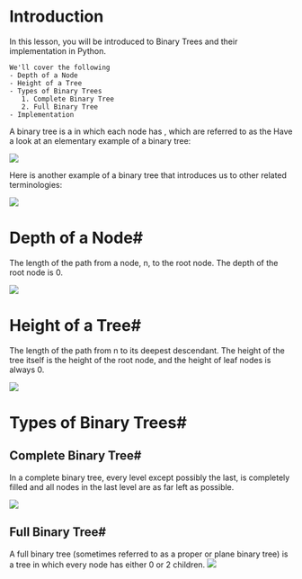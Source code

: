 # Introduction
In this lesson, you will be introduced to Binary Trees and their implementation in Python.

    We'll cover the following
    - Depth of a Node
    - Height of a Tree
    - Types of Binary Trees 
       1. Complete Binary Tree
       2. Full Binary Tree
    - Implementation


A binary tree is a in which each node has , which are referred to as the Have a look at an elementary example of a binary tree:
    
![](../../../Pictures/Screenshot%202022-07-16%20151502.png)

Here is another example of a binary tree that introduces us to other related terminologies:

![](../../../Pictures/Screenshot%202022-07-16%20151750.png)

# Depth of a Node#
The length of the path from a node, n, to the root node. The depth of the root node is 0.

![](../../../Pictures/Screenshot%202022-07-16%20151851.png)

# Height of a Tree#
The length of the path from n to its deepest descendant. The height of the tree itself is the height of the root node, and the height of leaf nodes is always 0.

![](../../../Pictures/Screenshot%202022-07-16%20151938.png)

# Types of Binary Trees#

## Complete Binary Tree#
In a complete binary tree, every level except possibly the last, is completely filled and all nodes in the last level are as far left as possible.

![](../../../Pictures/dsa%20in%20python/Screenshot%202022-07-16%20152144.png)
   
## Full Binary Tree#
A full binary tree (sometimes referred to as a proper or plane binary tree) is a tree in which every node has either 0 or 2 children.
![](../../../Pictures/dsa%20in%20python/Screenshot%202022-07-16%20152313.png)
  
